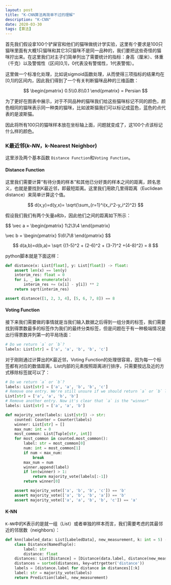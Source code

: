 ```yaml
---
layout: post
title: "K-CNN算法再简单不过的理解"
description: "K-CNN"
date: 2020-03-30
tags: [算法]
---
```


首先我们假设拿100个铲屎官和他们的猫咪做统计学实验，这里有个要求是100只猫咪里面有大概1只猫咪和其它3只猫咪不是同一品种的，我们要把这些奇怪的猫咪拧出来。在这里我们对主子们简单列出了需要统计的指标：身高（厘米）、体重（千克）以及警惕性（区间[0,1]，0代表没有警惕性，1代表警惕）。

<!--more-->

这里做一个标准化处理，比如说sigmoid函数处理，从而使得三项指标的结果均在[0,1]的区间内，因此我们得到了一个有关判断猫咪品种的三维函数：

$$
\begin{pmatrix} 
0.5\\0.8\\0.1 
\end{pmatrix} = Persian
$$

为了更好在图表中展示，对于不同品种的猫咪我们给这些猫咪标记不同的颜色，颜色相同的猫咪表示同一种类的猫咪，比如波斯猫我们可以标记成蓝色，蓝色的点代表的是波斯猫。

因此将所有100只的猫咪样本放在坐标轴上面，问题就变成了，这100个点该标记什么样的颜色。

### K最近邻(*k-NN*，k-Nearest Neighbor)

这里涉及两个基本函数 ```Distance Function```和```Voting Function```。

#### Distance Function

这里我们需要计算“有待分类的样本”和其他已分好类的样本之间的距离，顾名思义，也就是要找到K最近邻，即最短距离。这里我们用欧几里得距离（Euclidean distance）来简单计算这个值。

$$
d(x,y)=d(y,x)= \sqrt{\sum_{r=1}^i(x_i^2-y_i^2)^2}
$$

假设我们我们有两个矢量a和b，因此他们之间的距离如下所示：

$$
\vec a = \begin{pmatrix}
1\\2\\3\\4
\end{pmatrix}

\vec b = \begin{pmatrix}
5\\6\\7\\8
\end{pmatrix}
$$

$$
d(a,b)=d(b,a)= \sqrt {(1-5)^2 + (2-6)^2 + (3-7)^2 +(4-8)^2} = 8
$$

python脚本就是下面这样：

```python
def distance(x: List[float], y: List[float]) -> float:
    assert len(x) == len(y)
    interim_res: float = 0
    for i, _ in enumerate(x):
        interim_res += (x[i] - y[i]) ** 2  
    return sqrt(interim_res)

assert distance([1, 2, 3, 4], [5, 6, 7, 8]) == 8
```

#### Voting Function

接下来我们需要做的事情就是当我们输入数据之后得到一组分类的标签，我们需要找到得票数最多的标签作为我们的最终分类标签，但是问题在于有一种极端情况是出行得票数并列第一的平局场面：

```python
# Do we return `a` or `b`?
labels: List[str] = ['a', 'a', 'b', 'b', 'c']
```

对于刚刚通过计算出的K最近邻，Voting Function的处理很容易，因为每一个标签都有对应的数值距离，List内部的元素按照距离进行排序，只需要按远及近的方式移除标签就可以了：

```python
# Do we return `a` or `b`?
labels: List[str] = ['a', 'a', 'b', 'b', 'c']
# Remove one entry. We're still unsure if we should return `a` or `b` labels:
List[str] = ['a', 'a', 'b', 'b']
# Remove another entry. Now it's clear that `a` is the "winner"
labels: List[str] = ['a', 'a', 'b']
```

```python
def majority_vote(labels: List[str]) -> str:
    counted: Counter = Counter(labels)
    winner: List[str] = []
    max_num: int = 0
    most_common: List[Tuple[str, int]]
    for most_common in counted.most_common():
        label: str = most_common[0]
        num: int = most_common[1]
        if num < max_num:  
            break
        max_num = num
        winner.append(label)
        if len(winner) > 1:
            return majority_vote(labels[:-1])
        return winner[0]

    assert majority_vote(['a', 'b', 'b', 'c']) == 'b'
    assert majority_vote(['a', 'b', 'b', 'a']) == 'b'
    assert majority_vote(['a', 'a', 'b', 'b', 'c']) == 'a'
```

#### K-NN

```K-NN```中的K表示的是就一组（List）或者单独的样本而言，我们需要考虑的其最邻近的邻居数（neighbors）：

```python
def knn(labeled_data: List[LabeledData], new_measurement, k: int = 5) -> Prediction:
    class Distance(NamedTuple):
        label: str
        distance: float
    distances: List[Distance] = [Distance(data.label, distance(new_measurement, data.measurements))     for data in labeled_data]
    distances = sorted(distances, key=attrgetter('distance'))
    labels = [distance.label for distance in distances][:k]
    label: str = majority_vote(labels)
    return Prediction(label, new_measurement)
```
